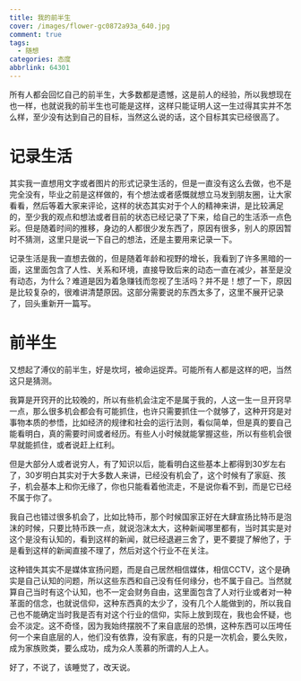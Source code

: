 ```yaml
---
title: 我的前半生
cover: /images/flower-gc0872a93a_640.jpg
comment: true
tags:
  - 随想
categories: 态度
abbrlink: 64301
---
```


所有人都会回忆自己的前半生，大多数都是遗憾，这是前人的经验，所以我想现在也一样，也就说我的前半生也可能是这样，这样只能证明人这一生过得其实并不怎么样，至少没有达到自己的目标，当然这么说的话，这个目标其实已经很高了。

<!--more-->

# 记录生活

其实我一直想用文字或者图片的形式记录生活的，但是一直没有这么去做，也不是完全没有，毕业之前是这样做的，有个想法或者感慨就想立马发到朋友圈，让大家看看，然后等着大家来评论，这样的状态其实对于个人的精神来讲，是比较满足的，至少我的观点和想法或者目前的状态已经记录了下来，给自己的生活添一点色彩。但是随着时间的推移，身边的人都很少发东西了，原因有很多，别人的原因暂时不猜测，这里只是说一下自己的想法，还是主要用来记录一下。

记录生活是我一直想去做的，但是随着年龄和视野的增长，我看到了许多黑暗的一面，这里面包含了人性、关系和环境，直接导致后来的动态一直在减少，甚至是没有动态，为什么？难道是因为着急赚钱而忽视了生活吗？并不是！想了一下，原因是比较复杂的，很难讲清楚原因。这部分需要说的东西太多了，这里不展开记录了，回头重新开一篇写。

# 前半生

又想起了溥仪的前半生，好是坎坷，被命运捉弄。可能所有人都是这样的吧，当然这只是猜测。

我算是开窍开的比较晚的，所以有些机会注定不是属于我的，人这一生一旦开窍早一点，那么很多机会都会有可能抓住，也许只需要抓住一个就够了，这种开窍是对事物本质的参悟，比如经济的规律和社会的运行法则，看似简单，但是真的要自己能看明白，真的需要时间或者经历。有些人小时候就能掌握这些，所以有些机会很早就能抓住，或者说赶上红利。

但是大部分人或者说穷人，有了知识以后，能看明白这些基本上都得到30岁左右了，30岁明白其实对于大多数人来讲，已经没有机会了，这个时候有了家庭、孩子，机会基本上和你无缘了，你也只能看着他流走，不是说你看不到，而是它已经不属于你了。

我自己也错过很多机会了，比如比特币，那个时候国家正好在大肆宣扬比特币是泡沫的时候，只要比特币跌一点，就说泡沫太大，这种新闻哪里都有，当时其实是对这个是没有认知的，看到这样的新闻，就已经退避三舍了，更不要提了解他了，于是看到这样的新闻直接不理了，然后对这个行业不在关注。

这种错失其实不是媒体宣扬问题，而是自己居然相信媒体，相信CCTV，这个是确实是自己认知的问题，所以这些东西和自己没有任何缘分，也不属于自己。当然就算自己当时有这个认知，也不一定会财务自由，这里面包含了人对行业或者对一种革面的信念，也就说信仰，这种东西真的太少了，没有几个人能做到的，所以我自己也不能确定当时我是否有对这个行业的信仰，实际上放到现在，我也会怀疑，也会不淡定。这不奇怪，因为我始终摆脱不了来自底层的恐惧，这种东西可以压垮任何一个来自底层的人，他们没有依靠，没有家底，有的只是一次机会，要么失败，成为家族败类，要么成功，成为众人羡慕的所谓的人上人。

好了，不说了，该睡觉了，改天说。



